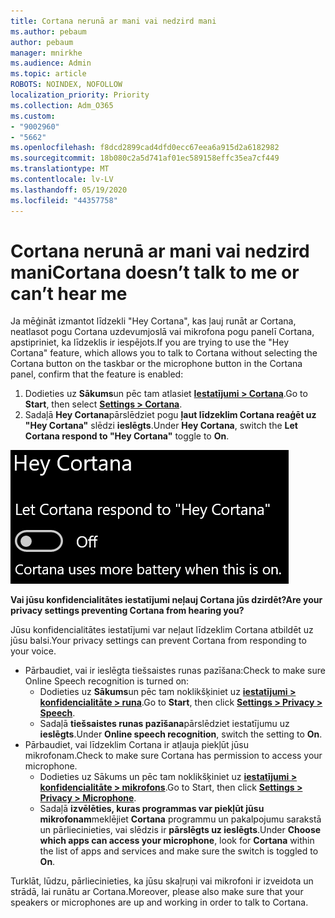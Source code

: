 ```yaml
---
title: Cortana nerunā ar mani vai nedzird mani
ms.author: pebaum
author: pebaum
manager: mnirkhe
ms.audience: Admin
ms.topic: article
ROBOTS: NOINDEX, NOFOLLOW
localization_priority: Priority
ms.collection: Adm_O365
ms.custom:
- "9002960"
- "5662"
ms.openlocfilehash: f8dcd2899cad4dfd0ecc67eea6a915d2a6182982
ms.sourcegitcommit: 18b080c2a5d741af01ec589158effc35ea7cf449
ms.translationtype: MT
ms.contentlocale: lv-LV
ms.lasthandoff: 05/19/2020
ms.locfileid: "44357758"
---
```

# <a name="cortana-doesnt-talk-to-me-or-cant-hear-me"></a><span data-ttu-id="cabcf-102">Cortana nerunā ar mani vai nedzird mani</span><span class="sxs-lookup"><span data-stu-id="cabcf-102">Cortana doesn’t talk to me or can’t hear me</span></span>

<span data-ttu-id="cabcf-103">Ja mēģināt izmantot līdzekli "Hey Cortana", kas ļauj runāt ar Cortana, neatlasot pogu Cortana uzdevumjoslā vai mikrofona pogu panelī Cortana, apstipriniet, ka līdzeklis ir iespējots.</span><span class="sxs-lookup"><span data-stu-id="cabcf-103">If you are trying to use the "Hey Cortana" feature, which allows you to talk to Cortana without selecting the Cortana button on the taskbar or the microphone button in the Cortana panel, confirm that the feature is enabled:</span></span>

1. <span data-ttu-id="cabcf-104">Dodieties uz **Sākums**un pēc tam atlasiet **[Iestatījumi > Cortana](ms-settings:cortana?activationSource=GetHelp)**.</span><span class="sxs-lookup"><span data-stu-id="cabcf-104">Go to **Start**, then select **[Settings > Cortana](ms-settings:cortana?activationSource=GetHelp)**.</span></span>
2. <span data-ttu-id="cabcf-105">Sadaļā **Hey Cortana**pārslēdziet pogu **ļaut līdzeklim Cortana reaģēt uz "Hey Cortana"** slēdzi **ieslēgts**.</span><span class="sxs-lookup"><span data-stu-id="cabcf-105">Under **Hey Cortana**, switch the **Let Cortana respond to "Hey Cortana"** toggle to **On**.</span></span>

![Hey Cortana](media/hey-cortana.png)

<span data-ttu-id="cabcf-107">**Vai jūsu konfidencialitātes iestatījumi neļauj Cortana jūs dzirdēt?**</span><span class="sxs-lookup"><span data-stu-id="cabcf-107">**Are your privacy settings preventing Cortana from hearing you?**</span></span>

<span data-ttu-id="cabcf-108">Jūsu konfidencialitātes iestatījumi var neļaut līdzeklim Cortana atbildēt uz jūsu balsi.</span><span class="sxs-lookup"><span data-stu-id="cabcf-108">Your privacy settings can prevent Cortana from responding to your voice.</span></span>
- <span data-ttu-id="cabcf-109">Pārbaudiet, vai ir ieslēgta tiešsaistes runas pazīšana:</span><span class="sxs-lookup"><span data-stu-id="cabcf-109">Check to make sure Online Speech recognition is turned on:</span></span>
    - <span data-ttu-id="cabcf-110">Dodieties uz **Sākums**un pēc tam noklikšķiniet uz **[iestatījumi > konfidencialitāte > runa](ms-settings:privacy-speech?activationSource=GetHelp)**.</span><span class="sxs-lookup"><span data-stu-id="cabcf-110">Go to **Start**, then click **[Settings > Privacy > Speech](ms-settings:privacy-speech?activationSource=GetHelp)**.</span></span>
    - <span data-ttu-id="cabcf-111">Sadaļā **tiešsaistes runas pazīšana**pārslēdziet iestatījumu uz **ieslēgts**.</span><span class="sxs-lookup"><span data-stu-id="cabcf-111">Under **Online speech recognition**, switch the setting to **On**.</span></span>
- <span data-ttu-id="cabcf-112">Pārbaudiet, vai līdzeklim Cortana ir atļauja piekļūt jūsu mikrofonam.</span><span class="sxs-lookup"><span data-stu-id="cabcf-112">Check to make sure Cortana has permission to access your microphone.</span></span> 
    - <span data-ttu-id="cabcf-113">Dodieties uz Sākums un pēc tam noklikšķiniet uz **[iestatījumi > konfidencialitāte > mikrofons](ms-settings:privacy-microphone?activationSource=GetHelp)**.</span><span class="sxs-lookup"><span data-stu-id="cabcf-113">Go to Start, then click **[Settings > Privacy > Microphone](ms-settings:privacy-microphone?activationSource=GetHelp)**.</span></span>
    - <span data-ttu-id="cabcf-114">Sadaļā **izvēlēties, kuras programmas var piekļūt jūsu mikrofonam**meklējiet **Cortana** programmu un pakalpojumu sarakstā un pārliecinieties, vai slēdzis ir **pārslēgts uz ieslēgts**.</span><span class="sxs-lookup"><span data-stu-id="cabcf-114">Under **Choose which apps can access your microphone**, look for **Cortana** within the list of apps and services and make sure the switch is toggled to **On**.</span></span>

<span data-ttu-id="cabcf-115">Turklāt, lūdzu, pārliecinieties, ka jūsu skaļruņi vai mikrofoni ir izveidota un strādā, lai runātu ar Cortana.</span><span class="sxs-lookup"><span data-stu-id="cabcf-115">Moreover, please also make sure that your speakers or microphones are up and working in order to talk to Cortana.</span></span>
